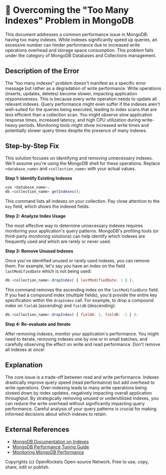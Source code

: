 # 🐞 Overcoming the "Too Many Indexes" Problem in MongoDB


This document addresses a common performance issue in MongoDB: having too many indexes. While indexes significantly speed up queries, an excessive number can hinder performance due to increased write operations overhead and storage space consumption.  This problem falls under the category of MongoDB Databases and Collections management.

## Description of the Error

The "too many indexes" problem doesn't manifest as a specific error message but rather as a degradation of write performance.  Write operations (inserts, updates, deletes) become slower, impacting application responsiveness. This is because every write operation needs to update all relevant indexes.  Query performance might even suffer if the indexes aren't well-suited for the queries being executed, leading to index scans that are less efficient than a collection scan. You might observe slow application response times, increased latency, and high CPU utilization during write-heavy periods.  Monitoring tools might show increased write times and potentially slower query times despite the presence of many indexes.

## Step-by-Step Fix

This solution focuses on identifying and removing unnecessary indexes.  We'll assume you're using the MongoDB shell for these operations.  Replace `<database_name>` and `<collection_name>` with your actual values.

**Step 1: Identify Existing Indexes**

```javascript
use <database_name>;
db.<collection_name>.getIndexes();
```

This command lists all indexes on your collection.  Pay close attention to the `key` field, which shows the indexed fields.

**Step 2: Analyze Index Usage**

The most effective way to determine unnecessary indexes requires monitoring your application's query patterns. MongoDB's profiling tools (or third-party monitoring solutions) can help identify which indexes are frequently used and which are rarely or never used.


**Step 3: Remove Unused Indexes**

Once you've identified unused or rarely used indexes, you can remove them.  For example, let's say you have an index on the field `lastModifiedDate` which is not being used:

```javascript
db.<collection_name>.dropIndex( { lastModifiedDate: 1 } );
```

This command removes the ascending index on the `lastModifiedDate` field.  If you had a compound index (multiple fields), you'd provide the entire key specification within the `dropIndex` call. For example, to drop a compound index on `fieldA` (ascending) and `fieldB` (descending):


```javascript
db.<collection_name>.dropIndex( { fieldA: 1, fieldB: -1 } );
```

**Step 4: Re-evaluate and Iterate**

After removing indexes, monitor your application's performance. You might need to iterate, removing indexes one by one or in small batches, and carefully observing the effect on write and read performance.  Don't remove all indexes at once!


## Explanation

The core issue is a trade-off between read and write performance. Indexes drastically improve query speed (read performance) but add overhead to write operations.  Over-indexing leads to many write operations being slowed down by index updates, negatively impacting overall application throughput. By strategically removing unused or underutilized indexes, you can reduce the write overhead without significantly impacting query performance.  Careful analysis of your query patterns is crucial for making informed decisions about which indexes to retain.

## External References

* [MongoDB Documentation on Indexes](https://www.mongodb.com/docs/manual/indexes/)
* [MongoDB Performance Tuning Guide](https://www.mongodb.com/docs/manual/tutorial/performance-tuning/)
* [Monitoring MongoDB Performance](https://www.mongodb.com/docs/manual/administration/monitoring/)


Copyrights (c) OpenRockets Open-source Network. Free to use, copy, share, edit or publish.

